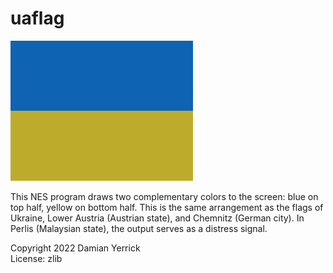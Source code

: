 uaflag
======

![Rectangle with upper half blue and bottom half yellow](./uaflag-screenshot.png)

This NES program draws two complementary colors to the screen:
blue on top half, yellow on bottom half.  This is the same
arrangement as the flags of Ukraine, Lower Austria (Austrian state),
and Chemnitz (German city).  In Perlis (Malaysian state), the output
serves as a distress signal.

Copyright 2022 Damian Yerrick  
License: zlib
